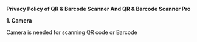 <b>Privacy Policy of QR & Barcode Scanner And QR & Barcode Scanner Pro</b>

<b>1. Camera</b>

Camera is needed for scanning QR code or Barcode
